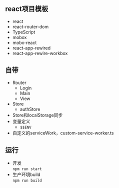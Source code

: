 ## react项目模板
* react
* react-router-dom
* TypeScript
* mobox
* mobx-react
* react-app-rewired
* react-app-rewire-workbox

## 自带
* Router
  * Login
  * Main
  * View
* Store
  * authStore
* Store和localStorage同步
* 变量定义
  * `$$ENV`
* 自定义的serviceWork，custom-service-worker.ts

## 运行
* 开发   
  `npm run start`
* 生产环境build   
  `npm run build`
